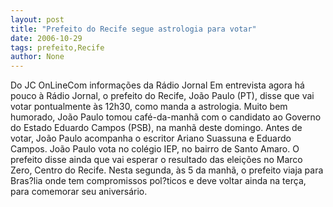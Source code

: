 ```yaml
---
layout: post
title: "Prefeito do Recife segue astrologia para votar"
date: 2006-10-29
tags: prefeito,Recife
author: None
---
```

Do JC OnLineCom informações da Rádio Jornal
Em entrevista agora há pouco à Rádio Jornal, o prefeito do Recife, João Paulo (PT), disse que vai votar pontualmente às 12h30, como manda a astrologia. Muito bem humorado, João Paulo tomou café-da-manhã com o candidato ao Governo do Estado Eduardo Campos (PSB), na manhã deste domingo. Antes de votar, João Paulo acompanha o escritor Ariano Suassuna e Eduardo Campos.
João Paulo vota no colégio IEP, no bairro de Santo Amaro. O prefeito disse ainda que vai esperar o resultado das eleições no Marco Zero, Centro do Recife. Nesta segunda, às 5 da manhã, o prefeito viaja para Bras?lia onde tem compromissos pol?ticos e deve voltar ainda na terça, para comemorar seu aniversário. 